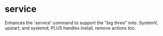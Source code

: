 # service
Enhances the 'service' command to support the "big three" inits: SystemV, upstart, and systemd; 
PLUS handles install, remove actions too.
